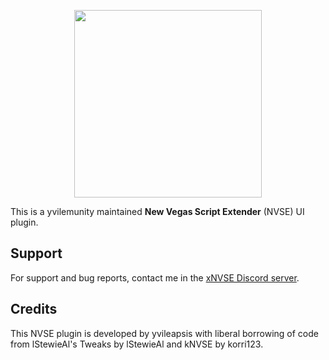 
<p align="center">
  <a href="https://github.com/xNVSE/NVSE/releases">
    <img height="300px" src="https://cdn.discordapp.com/attachments/724924815869345803/903218762751299624/660209289637396483.png">
  </a>
</p>

This is a yvilemunity maintained **New Vegas Script Extender** (NVSE) UI plugin. 

## Support

For support and bug reports, contact me in the [xNVSE Discord server](https://discord.gg/EebN93s).

## Credits

This NVSE plugin is developed by yvileapsis with liberal borrowing of code from lStewieAl's Tweaks by lStewieAl and kNVSE by korri123.
